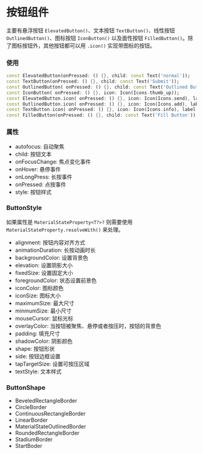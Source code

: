 # 按钮组件

主要有悬浮按钮 `ElevatedButton()`、文本按钮 `TextButton()`、线性按钮 `OutlinedButton()`、图标按钮 `IconButton()` 以及面性按钮 `FilledButton()`。除了图标按钮外，其他按钮都可以用 `.icon()` 实现带图标的按钮。 

### 使用

```dart
const ElevatedButton(onPressed: () {}, child: const Text('normal'));
const TextButton(onPressed: () {}, child: const Text('Submit'));
const OutlinedButton( onPressed: () {}, child: const Text('Outlined Button'));
const IconButton( onPressed: () {}, icon: Icon(Icons.thumb_up));
const ElevatedButton.icon( onPressed: () {}, icon: Icon(Icons.send), label: const Text('发送'));
const OutlinedButton.icon( onPressed: () {}, icon: Icon(Icons.add), label: const Text('添加'));
const TextButton.icon( onPressed: () {}, icon: Icon(Icons.info), label: const Text('详情'));
const FilledButton(onPressed: () {}, child: const Text('Fill Button'));
```

### 属性

-   autofocus: 自动聚焦
-   child: 按钮文本
-   onFocusChange: 焦点变化事件
-   onHover: 悬停事件
-   onLongPress: 长按事件
-   onPressed: 点按事件
-   style: 按钮样式

### ButtonStyle

如果属性是 `MaterialStateProperty<T?>?` 则需要使用 `MaterialStateProperty.resolveWith()` 来处理。

-   alignment: 按钮内容对齐方式
-   animationDuration: 长按动画时长
-   backgroundColor: 设置背景色
-   elevation: 设置阴影大小
-   fixedSize: 设置固定大小
-   foregroundColor: 状态设置前景色
-   iconColor: 图标颜色
-   iconSize: 图标大小
-   maximumSize: 最大尺寸
-   minmumSize: 最小尺寸
-   mouseCursor: 鼠标光标
-   overlayColor: 当按钮被聚焦、悬停或者按压时，按钮的背景色
-   padding: 填充尺寸
-   shadowColor: 阴影颜色
-   shape: 按钮形状
-   side: 按钮边框设置
-   tapTargetSize: 设置可按压区域
-   textStyle: 文本样式

### ButtonShape

-   BeveledRectangleBorder
-   CircleBorder
-   ContinuousRectangleBorder
-   LinearBorder
-   MaterialStateOutlinedBorder
-   RoundedRectangleBorder
-   StadiumBorder
-   StartBoder
